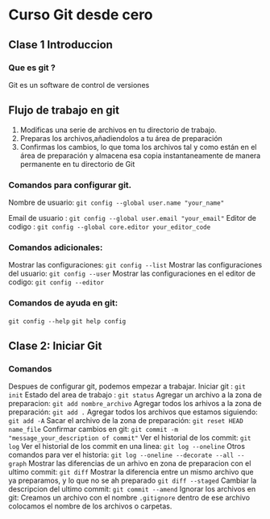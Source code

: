 # Curso Git desde cero 
## Clase 1 Introduccion 

### Que es git ? 
Git es un software de control de versiones 

## Flujo de trabajo en git 
1. Modificas una serie de archivos en tu directorio de trabajo.
2. Preparas los archivos,añadiendolos a tu área de preparación 
3. Confirmas los cambios, lo que toma los archivos tal y como están en el área de preparación y almacena esa copia instantaneamente de manera permanente en tu directorio de Git

### Comandos para configurar git.

Nombre de usuario: `git config --global user.name "your_name"`

Email de usuario : `git config --global user.email "your_email"`
Editor de codigo : `git config --global core.editor your_editor_code`

### Comandos adicionales: 
 Mostrar las configuraciones: `git config --list`
 Mostrar las configuraciones del usuario: `git config --user`
 Mostrar las configuraciones en el editor de codigo: `git config --editor`

 ### Comandos de ayuda en git: 
 `git config --help`
 `git help config`

## Clase 2: Iniciar Git 
### Comandos 
Despues de configurar git, podemos empezar a trabajar.
Iniciar git : `git init` 
Estado del area de trabajo : `git status`
Agregar un archivo a la zona de preparacion: `git add nombre_archivo`
Agregar todos los arhivos a la zona de preparación: `git add .`
Agregar todos los archivos que estamos siguiendo: `git add -A`
Sacar el archivo de la zona de preparación: `git reset HEAD name_file`
Confirmar cambios en git: `git commit -m "message_your_description of commit"`
Ver el historial de los commit: `git log`
Ver el historial de los commit en una linea: `git log --oneline`
Otros comandos para ver el historia:
`git log --oneline --decorate --all --graph`
Mostrar las diferencias de un arhivo en zona de preparacion con el ultimo commit: 
`git diff`
Mostrar la diferencia entre un mismo archivo que ya preparamos, y lo que no se ah preparado 
`git diff --staged`
Cambiar la descripcion del ultimo commit: `git commit --amend`
Ignorar los archivos en git: Creamos un archivo con el nombre `.gitignore` dentro de ese archivo colocamos el nombre de los archivos o carpetas.